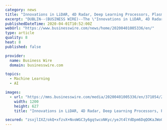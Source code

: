 ```yaml
---
category: news
title: "Innovations in LiDAR, 4D Radar, Deep Learning Processors, Plasmonic Light Switches, Driver Seat Airbags, Advanced AI & Autonomous Vehicles - ResearchAndMarkets.com"
excerpt: "DUBLIN--(BUSINESS WIRE)--The \"Innovations in LiDAR, 4D Radar, Deep Learning Processors, Plasmonic Light Switches, Driver Seat Airbags, Advanced AI, and Autonomous Vehicles\" report has been added to ResearchAndMarkets.com's offering. This Mobility TechVision Opportunity Engine (TOE) profiles advancements in solid-state LiDAR and 4D Radar ..."
publishedDateTime: 2020-04-01T10:52:00Z
webUrl: "https://www.businesswire.com/news/home/20200401005336/en/"
type: article
quality: 8
heat: 8
published: false

provider:
  name: Business Wire
  domain: businesswire.com

topics:
  - Machine Learning
  - AI

images:
  - url: "https://mms.businesswire.com/media/20200401005336/en/371054/23/ResearchAndMarkets_800px.jpg"
    width: 1200
    height: 627
    title: "Innovations in LiDAR, 4D Radar, Deep Learning Processors, Plasmonic Light Switches, Driver Seat Airbags, Advanced AI & Autonomous Vehicles - ResearchAndMarkets.com"

secured: "zsxjlIXZ/okQ+xfzvX+NvoWGC3y6gqtwcoNKyc/yeJt4lYdDpm6DqQOKaJWoGtwIh6J1YK0ZAfKXsRefXYzEKestuXjcutSt8rkCUQCrq5zZd4uPHVpfHlROwCSB/ksNFSpAaAXATxU0sug1XDRKrsVj7GHUuh34NiIwOwA0Mj5ShNBHOAcUzdEM5VABBQuJs0qk6rISzTH9rBTKDVn3ACES/nRoNckHJov+uswsxkUfCG68DpKMw8h35UVfoVG5fAFgIwoxCxzyL34siNM6oVAPqW+nvpwsKW2gFMP/CGnU7rG/Q4W9gdiKbsaG3hTT;YiTMqfQFxbZFGciHaRZrOg=="
---
```


